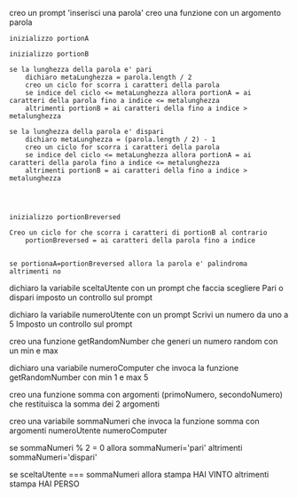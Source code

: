 <!-- //! Palidroma
Chiedere all’utente di inserire una parola
Creare una funzione per capire se la parola inserita è palindroma -->

creo un prompt 'inserisci una parola'
creo una funzione con un argomento parola

    inizializzo portionA

    inizializzo portionB

    se la lunghezza della parola e' pari 
        dichiaro metaLunghezza = parola.length / 2
        creo un ciclo for scorra i caratteri della parola
        se indice del ciclo <= metaLunghezza allora portionA = ai caratteri della parola fino a indice <= metalunghezza
        altrimenti portionB = ai caratteri della fino a indice > metalunghezza

    se la lunghezza della parola e' dispari
        dichiaro metaLunghezza = (parola.length / 2) - 1
        creo un ciclo for scorra i caratteri della parola
        se indice del ciclo <= metaLunghezza allora portionA = ai caratteri della parola fino a indice <= metalunghezza
        altrimenti portionB = ai caratteri della fino a indice > metalunghezza


    
    
    inizializzo portionBreversed

    Creo un ciclo for che scorra i caratteri di portionB al contrario
        portionBreversed = ai caratteri della parola fino a indice
        

    se portionaA=portionBreversed allora la parola e' palindroma
    altrimenti no

<!--//! Pari e Dispari
L’utente sceglie pari o dispari e inserisce un numero da 1 a 5.
Generiamo un numero random (sempre da 1 a 5) per il computer (usando una funzione).
Sommiamo i due numeri Stabiliamo se la somma dei due numeri è pari o dispari (usando una funzione)
Dichiariamo chi ha vinto. -->
dichiaro la variabile sceltaUtente con un prompt che faccia scegliere Pari o dispari
imposto un controllo sul prompt


dichiaro la variabile numeroUtente con un prompt Scrivi un numero da uno a 5 
Imposto un controllo sul prompt

creo una funzione getRandomNumber che generi un numero random con un min e max 

dichiaro una variabile numeroComputer che invoca la funzione getRandomNumber con min 1 e max 5

creo una funzione somma con argomenti (primoNumero, secondoNumero) che restituisca la somma dei 2 argomenti

creo una variabile sommaNumeri che invoca la funzione somma con argomenti numeroUtente numeroComputer

se sommaNumeri % 2 = 0 allora sommaNumeri='pari'
altrimenti sommaNumeri='dispari'

se sceltaUtente === sommaNumeri allora stampa HAI VINTO
altrimenti stampa HAI PERSO







